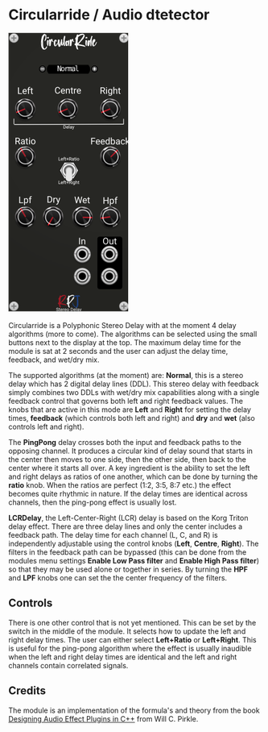 # Circularride / Audio dtetector <a name="circularride"></a>
![circularride image](./circularride.png)

Circularride is a Polyphonic Stereo Delay with at the moment 4 delay algorithms (more to come). The algorithms can be selected using the small buttons next to the display at the top. The maximum delay time for the module is sat at 2 seconds and the user can adjust the delay time, feedback, and wet/dry mix. 

The supported algorithms (at the moment) are:
**Normal**, this is a stereo delay which has 2 digital delay lines (DDL). This stereo delay with feedback simply combines two DDLs with wet/dry mix capabilities along with  a single feedback control that governs both left and right feedback values. The knobs that are active in this mode are **Left** and **Right** for setting the delay times, **feedback** (which controls both left and right) and **dry** and **wet** (also controls left and right). 

The **PingPong** delay crosses both the input and feedback paths to the opposing channel. It produces a circular kind of delay sound that starts in the center then moves to one side, then the other side, then back to the center where it starts all over. A key ingredient is the ability to set the left and right  delays as ratios of one another, which can be done by turning the **ratio** knob. When the ratios are perfect (1:2, 3:5, 8:7 etc.) the effect becomes quite rhythmic in nature. If the delay times are identical across channels, then the ping-pong effect is usually lost. 

**LCRDelay**, the Left-Center-Right (LCR) delay is based on the Korg Triton delay effect. There are three delay lines and only the center includes a feedback path. The delay time for each  channel (L, C, and R) is independently adjustable using the control knobs (**Left**, **Centre**, **Right**). The filters in the feedback path can be bypassed (this can be done from the modules menu settings **Enable Low Pass filter** and **Enable High Pass filter**) so that they may be used alone or together in series. By turning the **HPF** and **LPF** knobs one can set the the center frequency of the filters.

## Controls
There is one other control that is not yet mentioned. This can be set by the switch in the middle of the module. It selects how to update the left and right delay times. The user can either select **Left+Ratio** or **Left+Right**. This is useful for the ping-pong algorithm where the effect is usually inaudible when the left and right delay times are identical and the left and right channels contain correlated signals.

## Credits
The module is an implementation of the formula's and theory from the book [Designing Audio Effect Plugins in C++](https://www.amazon.co.uk/Designing-Software-Synthesizer-Plugins-Audio/dp/0367510464) from Will C. Pirkle.